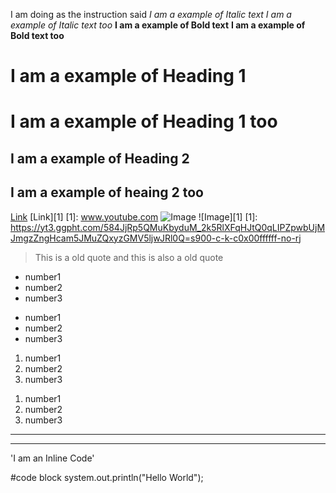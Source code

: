 I am doing as the  instruction said
*I am a example of Italic text*
_I am a example of Italic text too_
**I am a example of Bold text**
__I am a example of Bold text too__
# I am a example of Heading 1
I am a example of Heading 1 too
=================================
## I am a example of Heading 2
I am a example of heaing 2 too
---------------------------------
[Link](www.youtube.com)
[Link][1]
[1]: www.youtube.com
![Image](https://yt3.ggpht.com/584JjRp5QMuKbyduM_2k5RlXFqHJtQ0qLIPZpwbUjMJmgzZngHcam5JMuZQxyzGMV5ljwJRl0Q=s900-c-k-c0x00ffffff-no-rj)
![Image][1]
[1]: https://yt3.ggpht.com/584JjRp5QMuKbyduM_2k5RlXFqHJtQ0qLIPZpwbUjMJmgzZngHcam5JMuZQxyzGMV5ljwJRl0Q=s900-c-k-c0x00ffffff-no-rj
>This is a old quote
>and this is also a old quote

* number1
* number2
* number3

- number1
- number2
- number3

1. number1
2. number2
3. number3

1) number1
2) number2
3) number3

---
***

'I am an Inline Code'

#code block
system.out.println("Hello World");
